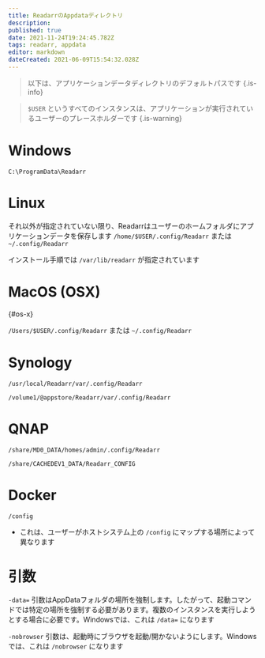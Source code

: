 ```yaml
---
title: ReadarrのAppdataディレクトリ
description: 
published: true
date: 2021-11-24T19:24:45.782Z
tags: readarr, appdata
editor: markdown
dateCreated: 2021-06-09T15:54:32.028Z
---
```


> 以下は、アプリケーションデータディレクトリのデフォルトパスです {.is-info}

> `$USER` というすべてのインスタンスは、アプリケーションが実行されているユーザーのプレースホルダーです {.is-warning}

# Windows

`C:\ProgramData\Readarr`

# Linux

それ以外が指定されていない限り、Readarrはユーザーのホームフォルダにアプリケーションデータを保存します `/home/$USER/.config/Readarr` または `~/.config/Readarr`

インストール手順では `/var/lib/readarr` が指定されています

# MacOS (OSX)

{#os-x}

`/Users/$USER/.config/Readarr` または `~/.config/Readarr`

# Synology

`/usr/local/Readarr/var/.config/Readarr`

`/volume1/@appstore/Readarr/var/.config/Readarr`

# QNAP

`/share/MD0_DATA/homes/admin/.config/Readarr`

`/share/CACHEDEV1_DATA/Readarr_CONFIG`

# Docker

`/config`

- これは、ユーザーがホストシステム上の `/config` にマップする場所によって異なります

# 引数

`-data=` 引数はAppDataフォルダの場所を強制します。したがって、起動コマンドでは特定の場所を強制する必要があります。複数のインスタンスを実行しようとする場合に必要です。Windowsでは、これは `/data=` になります

`-nobrowser` 引数は、起動時にブラウザを起動/開かないようにします。Windowsでは、これは `/nobrowser` になります